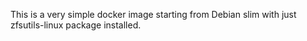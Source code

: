 This is a very simple docker image starting from Debian slim with just
zfsutils-linux package installed.